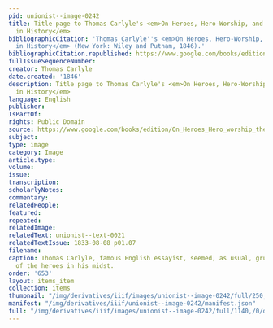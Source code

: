 ```yaml
---
pid: unionist--image-0242
title: Title page to Thomas Carlyle's <em>On Heroes, Hero-Worship, and the Heroic
  in History</em>
bibliographicCitation: 'Thomas Carlyle''s <em>On Heroes, Hero-Worship, and the Heroic
  in History</em> (New York: Wiley and Putnam, 1846).'
bibliographicCitation.republished: https://www.google.com/books/edition/On_Heroes_Hero_worship_the_Heroic_in_His/wgErAAAAMAAJ?hl=en&gbpv=1&pg=PP9&printsec=frontcover
fullIssueSequenceNumber: 
creator: Thomas Carlyle
date.created: '1846'
description: Title page to Thomas Carlyle's <em>On Heroes, Hero-Worship, and the Heroic
  in History</em>
language: English
publisher: 
IsPartOf: 
rights: Public Domain
source: https://www.google.com/books/edition/On_Heroes_Hero_worship_the_Heroic_in_His/wgErAAAAMAAJ?hl=en&gbpv=1&pg=PP9&printsec=frontcover
subject: 
type: image
category: Image
article.type: 
volume: 
issue: 
transcription: 
scholarlyNotes: 
commentary: 
relatedPeople: 
featured: 
repeated: 
relatedImage: 
relatedText: unionist--text-0021
relatedTextIssue: 1833-08-08 p01.07
filename: 
caption: Thomas Carlyle, famous English essayist, seemed, as usual, gruffly unaware
  of the heroes in his midst.
order: '653'
layout: items_item
collection: items
thumbnail: "/img/derivatives/iiif/images/unionist--image-0242/full/250,/0/default.jpg"
manifest: "/img/derivatives/iiif/unionist--image-0242/manifest.json"
full: "/img/derivatives/iiif/images/unionist--image-0242/full/1140,/0/default.jpg"
---
```

